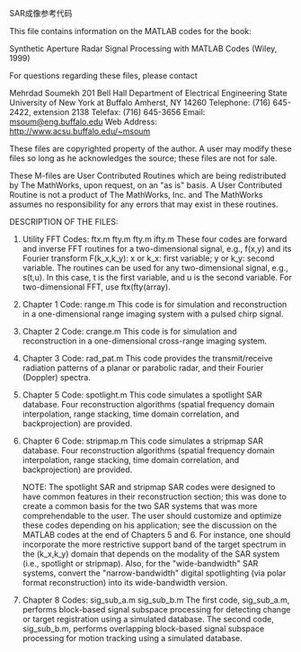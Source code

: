 SAR成像参考代码

This file contains information on the MATLAB codes for the book:

   Synthetic Aperture Radar Signal Processing with MATLAB Codes
   (Wiley, 1999)

For questions regarding these files, please contact

   Mehrdad Soumekh
   201 Bell Hall
   Department of Electrical Engineering
   State University of New York at Buffalo
   Amherst, NY 14260
   Telephone:     (716) 645-2422, extension 2138
   Telefax:       (716) 645-3656
   Email:         msoum@eng.buffalo.edu
   Web Address:   http://www.acsu.buffalo.edu/~msoum

These files are copyrighted property of the author. A user may modify these
files so long as he acknowledges the source; these files are not for sale.

These M-files are User Contributed Routines which are being redistributed
by The MathWorks, upon request, on an "as is" basis.  A User Contributed
Routine is not a product of The MathWorks, Inc. and The MathWorks assumes
no responsibility for any errors that may exist in these routines.


DESCRIPTION OF THE FILES:

1. Utility FFT Codes: ftx.m fty.m fty.m ifty.m
   These four codes are forward and inverse FFT routines for a two-dimensional
   signal, e.g., f(x,y) and its Fourier transform F(k_x,k_y):
     x or k_x: first variable;
     y or k_y: second variable.
   The routines can be used for any two-dimensional signal, e.g., s(t,u).
   In this case, t is the first variable, and u is the second variable.
   For two-dimensional FFT, use ftx(fty(array).

2. Chapter 1 Code: range.m
   This code is for simulation and reconstruction in a one-dimensional range
   imaging system with a pulsed chirp signal.

3. Chapter 2 Code: crange.m
   This code is for simulation and reconstruction in a one-dimensional
   cross-range imaging system.

4. Chapter 3 Code: rad_pat.m
   This code provides the transmit/receive radiation patterns of a planar
   or parabolic radar, and their Fourier (Doppler) spectra.

5. Chapter 5 Code: spotlight.m
   This code simulates a spotlight SAR database. Four reconstruction
   algorithms (spatial frequency domain interpolation, range stacking, time
   domain correlation, and backprojection) are provided.

6. Chapter 6 Code: stripmap.m
   This code simulates a stripmap SAR database. Four reconstruction
   algorithms (spatial frequency domain interpolation, range stacking, time
   domain correlation, and backprojection) are provided.

   NOTE: The spotlight SAR and stripmap SAR codes were designed to have
         common features in their reconstruction section; this was done
         to create a common basis for the two SAR systems that was more
         comprehendable to the user. The user should customize and
         optimize these codes depending on his application; see the discussion
         on the MATLAB codes at the end of Chapters 5 and 6. For instance,
         one should incorporate the more restrictive support band of the
         target spectrum in the (k_x,k_y) domain that depends on the
         modality of the SAR system (i.e., spotlight or stripmap). Also,
         for the "wide-bandwidth" SAR systems, convert the "narrow-bandwidth"
         digital spotlighting (via polar format reconstruction) into its
         wide-bandwidth version. 

7. Chapter 8 Codes: sig_sub_a.m sig_sub_b.m
   The first code, sig_sub_a.m, performs block-based signal subspace processing
   for detecting change or target registration using a simulated database.
   The second code, sig_sub_b.m, performs overlapping block-based signal
   subspace processing for motion tracking using a simulated database.